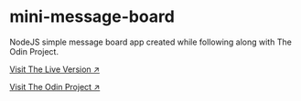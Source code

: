 # mini-message-board
NodeJS simple message board app created while following along with The Odin Project.

[Visit The Live Version ↗️](https://fly.io/apps/mini-message-board-nodejs)

[Visit The Odin Project ↗️](https://www.theodinproject.com/)
